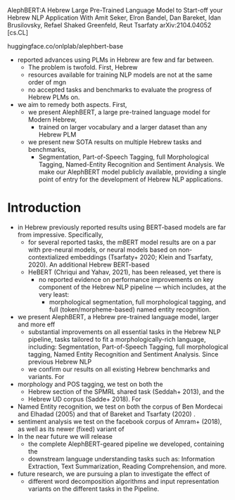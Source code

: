 AlephBERT:A Hebrew Large Pre-Trained Language Model to Start-off your Hebrew NLP Application With
Amit Seker, Elron Bandel, Dan Bareket, Idan Brusilovsky, Refael Shaked Greenfeld, Reut Tsarfaty
arXiv:2104.04052 [cs.CL]

huggingface.co/onlplab/alephbert-base

* reported advances using PLMs in Hebrew are few and far between. 
  * The problem is twofold. First, Hebrew 
  * resources available for training NLP models are not at the same order of mgn
  * no accepted tasks and benchmarks to evaluate the progress of Hebrew PLMs on.
* we aim to remedy both aspects. First, 
  * we present AlephBERT, a large pre-trained language model for Modern Hebrew,
    * trained on larger vocabulary and a larger dataset than any Hebrew PLM
  * we present new SOTA results on multiple Hebrew tasks and benchmarks,
    * Segmentation, Part-of-Speech Tagging, full Morphological Tagging,
      Named-Entity Recognition and Sentiment Analysis. We make our AlephBERT
      model publicly available, providing a single point of entry for the
      development of Hebrew NLP applications. 

# Introduction

* in Hebrew previously reported results using BERT-based models are far from
  impressive. Specifically, 
  * for several reported tasks, the mBERT model results are on a par with
    pre-neural models, or neural models based on non-contextialized embeddings
    (Tsarfaty+ 2020; Klein and Tsarfaty, 2020). An additional Hebrew BERT-based
  * HeBERT (Chriqui and Yahav, 2021), has been released, yet there is 
    * no reported evidence on performance improvements on key component of the
      Hebrew NLP pipeline — which includes, at the very least: 
      * morphological segmentation, full morphological tagging, and full
        (token/morpheme-based) named entity recognition.  
* we present AlephBERT, a Hebrew pre-trained language model, larger and more eff
  * substantial improvements on all essential tasks in the Hebrew NLP pipeline,
    tasks tailored to fit a morphologically-rich language, including:
    Segmentation, Part-of-Speech Tagging, full morphological tagging, 
    Named Entity Recognition and Sentiment Analysis. Since previous Hebrew NLP
  * we confirm our results on all existing Hebrew benchmarks and variants. For
* morphology and POS tagging, we test on both the 
  * Hebrew section of the SPMRL shared task (Seddah+ 2013), and the 
  * Hebrew UD corpus (Sadde+ 2018). For 
* Named Entity recognition, we test on both the corpus 
  of Ben Mordecai and Elhadad (2005) and that of Bareket and Tsarfaty (2020) .
* sentiment analysis we test on 
  the facebook corpus of Amram+ (2018), as well as its newer (fixed) variant of
* In the near future we will release 
  * the complete AlephBERT-geared pipeline we developed, containing the
  * downstream language understanding tasks such as: 
    Information Extraction, Text Summarization, Reading Comprehension, and more.
* future research, we are pursuing a plan to investigate the effect of 
  * different word decomposition algorithms and input representation variants on
    the different tasks in the Pipeline.
